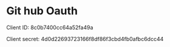 # Git hub Oauth

Client ID: 8c0b7400cc64a52fa49a

Client secret: 4d0d22693723166f8df86f3cbd4fb0afbc6dcc44
